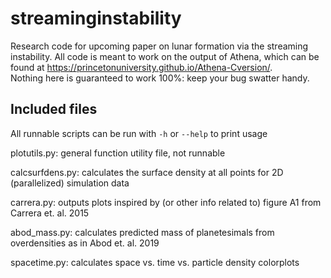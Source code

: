 # streaminginstability
Research code for upcoming paper on lunar formation via the streaming instability. 
All code is meant to work on the output of Athena, which can be found at 
https://princetonuniversity.github.io/Athena-Cversion/.  
Nothing here is guaranteed to work 100%: keep your bug swatter handy.

## Included files
All runnable scripts can be run with `-h` or `--help` to print usage

plotutils.py: general function utility file, not runnable

calcsurfdens.py: calculates the surface density at all points for 2D (parallelized) simulation data

carrera.py: outputs plots inspired by (or other info related to) figure A1 from Carrera et. al. 2015

abod_mass.py: calculates predicted mass of planetesimals from overdensities as in Abod et. al. 2019

spacetime.py: calculates space vs. time vs. particle density colorplots
